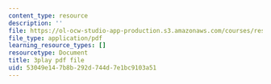 ```yaml
---
content_type: resource
description: ''
file: https://ol-ocw-studio-app-production.s3.amazonaws.com/courses/res-18-006-calculus-revisited-single-variable-calculus-fall-2010/53049e147b8b292d744d7e1bc9103a51_elputTS7tAA.pdf
file_type: application/pdf
learning_resource_types: []
resourcetype: Document
title: 3play pdf file
uid: 53049e14-7b8b-292d-744d-7e1bc9103a51
---
```

